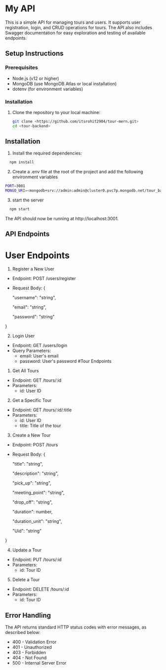 # My API

This is a simple API for managing tours and users. It supports user registration, login, and CRUD operations for tours. The API also includes Swagger documentation for easy exploration and testing of available endpoints.

## Setup Instructions

### Prerequisites

- Node.js (v12 or higher)
- MongoDB (use MongoDB Atlas or local installation)
- dotenv (for environment variables)
  
### Installation

1. Clone the repository to your local machine:

   ```bash
   git clone <https://github.com/itsrohit2904/tour-mern.git>
   cd <tour-backend>

## Installation

1. Install the required dependencies:

```bash
  npm install

```
2. Create a .env file at the root of the project and add the following environment variables
```bash
PORT=3001
MONGO_URI=<mongodb+srv://admin:admin@cluster0.pvc7p.mongodb.net/tour_backend?retryWrites=true&w=majority&appName=Cluster0>

```
3. start the server
```bash
  npm start

```
The API should now be running at http://localhost:3001.



    
## API Endpoints
# User Endpoints
1. Register a New User
- Endpoint: POST /users/register
- Request Body:
{

  "username": "string",

  "email": "string",

  "password": "string"

}

2. Login User
- Endpoint: GET /users/login
- Query Parameters:
  - email: User's email
  - password: User's password
#Tour Endpoints
1. Get All Tours
- Endpoint: GET /tours/:id
- Parameters:
  - id: User ID
2. Get a Specific Tour
- Endpoint: GET /tours/:id/:title
- Parameters:
  - id: User ID
  - title: Title of the tour
3. Create a New Tour
- Endpoint: POST /tours
- Request Body:
{

  "title": "string",

  "description": "string",

  "pick_up": "string",

  "meeting_point": "string",

  "drop_off": "string",

  "duration": number,

  "duration_unit": "string",

  "Uid": "string"

}

4. Update a Tour
- Endpoint: PUT /tours/:id
- Parameters:
  - id: Tour ID
5. Delete a Tour
- Endpoint: DELETE /tours/:id
- Parameters:
  - id: Tour ID


## Error Handling

The API returns standard HTTP status codes with error messages, as described below:

- 400 - Validation Error
- 401 - Unauthorized
- 403 - Forbidden
- 404 - Not Found
- 500 - Internal Server Error

